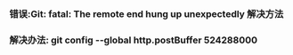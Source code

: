 ### 错误:Git: fatal: The remote end hung up unexpectedly 解决方法
### 解决办法: git config --global http.postBuffer 524288000

